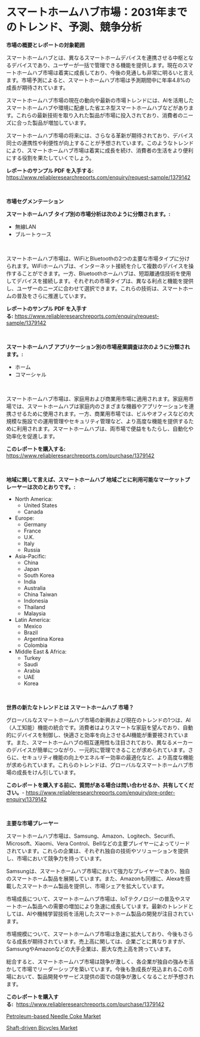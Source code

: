 <p><h1>スマートホームハブ市場：2031年までのトレンド、予測、競争分析</h1></p><p><strong>市場の概要とレポートの対象範囲</strong></p>
<p><p>スマートホームハブとは、異なるスマートホームデバイスを連携させる中枢となるデバイスであり、ユーザーが一括で管理できる機能を提供します。現在のスマートホームハブ市場は着実に成長しており、今後の見通しも非常に明るいと言えます。市場予測によると、スマートホームハブ市場は予測期間中に年率4.8%の成長が期待されています。</p><p>スマートホームハブ市場の現在の動向や最新の市場トレンドには、AIを活用したスマートホームハブや環境に配慮した省エネ型スマートホームハブなどがあります。これらの最新技術を取り入れた製品が市場に投入されており、消費者のニーズに合った製品が増加しています。</p><p>スマートホームハブ市場の将来には、さらなる革新が期待されており、デバイス同士の連携性や利便性が向上することが予想されています。このようなトレンドにより、スマートホームハブ市場は着実に成長を続け、消費者の生活をより便利にする役割を果たしていくでしょう。</p></p>
<p><strong>レポートのサンプル PDF を入手する:</strong> <a href="https://www.reliableresearchreports.com/enquiry/request-sample/1379142">https://www.reliableresearchreports.com/enquiry/request-sample/1379142</a></p>
<p>&nbsp;</p>
<p><strong>市場セグメンテーション</strong></p>
<p><strong>スマートホームハブ タイプ別の市場分析は次のように分類されます。:</strong></p>
<p><ul><li>無線LAN</li><li>ブルートゥース</li></ul></p>
<p>&nbsp;</p>
<p><p>スマートホームハブ市場は、WiFiとBluetoothの2つの主要な市場タイプに分けられます。WiFiホームハブは、インターネット接続を介して複数のデバイスを操作することができます。一方、Bluetoothホームハブは、短距離通信技術を使用してデバイスを接続します。それぞれの市場タイプは、異なる利点と機能を提供し、ユーザーのニーズに合わせて選択できます。これらの技術は、スマートホームの普及をさらに推進しています。</p></p>
<p><strong>レポートのサンプル PDF を入手する:</strong>&nbsp;<a href="https://www.reliableresearchreports.com/enquiry/request-sample/1379142">https://www.reliableresearchreports.com/enquiry/request-sample/1379142</a></p>
<p>&nbsp;</p>
<p><strong> スマートホームハブ アプリケーション別の市場産業調査は次のように分類されます。:</strong></p>
<p><ul><li>ホーム</li><li>コマーシャル</li></ul></p>
<p>&nbsp;</p>
<p><p>スマートホームハブ市場は、家庭用および商業用市場に適用されます。家庭用市場では、スマートホームハブは家庭内のさまざまな機器やアプリケーションを連携させるために使用されます。一方、商業用市場では、ビルやオフィスなどの大規模な施設での運用管理やセキュリティ管理など、より高度な機能を提供するために利用されます。スマートホームハブは、両市場で便益をもたらし、自動化や効率化を促進します。</p></p>
<p><strong>このレポートを購入する:</strong>&nbsp; <a href="https://www.reliableresearchreports.com/purchase/1379142">https://www.reliableresearchreports.com/purchase/1379142</a></p>
<p>&nbsp;</p>
<p><strong>地域に関して言えば、スマートホームハブ 地域ごとに利用可能なマーケットプレーヤーは次のとおりです。:</strong></p>
<p><ul>
    <li>
        North America:
        <ul>
            <li>United States</li>
            <li>Canada</li>
        </ul>
    </li>
    <li>
        Europe:
        <ul>
            <li>Germany</li>
            <li>France</li>
            <li>U.K.</li>
            <li>Italy</li>
            <li>Russia</li>
        </ul>
    </li>
    <li>
        Asia-Pacific:
        <ul>
            <li>China</li>
            <li>Japan</li>
            <li>South Korea</li>
            <li>India</li>
            <li>Australia</li>
            <li>China Taiwan</li>
            <li>Indonesia</li>
            <li>Thailand</li>
            <li>Malaysia</li>
        </ul>
    </li>
    <li>
        Latin America:
        <ul>
            <li>Mexico</li>
            <li>Brazil</li>
            <li>Argentina Korea</li>
            <li>Colombia</li>
        </ul>
    </li>
    <li>
        Middle East & Africa:
        <ul>
            <li>Turkey</li>
            <li>Saudi</li>
            <li>Arabia</li>
            <li>UAE</li>
            <li>Korea</li>
        </ul>
    </li>
    </ul></p>
<p>&nbsp;</p>
<p><strong>世界の新たなトレンドとは スマートホームハブ 市場？</strong></p>
<p><p>グローバルなスマートホームハブ市場の新興および現在のトレンドの1つは、AI（人工知能）機能の統合です。消費者はよりスマートな家庭を望んでおり、自動的にデバイスを制御し、快適さと効率を向上させるAI機能が重要視されています。また、スマートホームハブの相互運用性も注目されており、異なるメーカーのデバイスが簡単につながり、一元的に管理できることが求められています。さらに、セキュリティ機能の向上やエネルギー効率の最適化など、より高度な機能が求められています。これらのトレンドは、グローバルなスマートホームハブ市場の成長をけん引しています。</p></p>
<p><strong>このレポートを購入する前に、質問がある場合は問い合わせるか、共有してください。</strong>- <a href="https://www.reliableresearchreports.com/enquiry/pre-order-enquiry/1379142">https://www.reliableresearchreports.com/enquiry/pre-order-enquiry/1379142</a></p>
<p>&nbsp;</p>
<p><strong>主要な市場プレーヤー</strong></p>
<p><p>スマートホームハブ市場は、Samsung、Amazon、Logitech、Securifi、Microsoft、Xiaomi、Vera Control、Bellなどの主要プレイヤーによってリードされています。これらの企業は、それぞれ独自の技術やソリューションを提供し、市場において競争力を持っています。</p><p>Samsungは、スマートホームハブ市場において強力なプレイヤーであり、独自のスマートホーム製品を展開しています。また、Amazonも同様に、Alexaを搭載したスマートホーム製品を提供し、市場シェアを拡大しています。</p><p>市場成長について、スマートホームハブ市場は、IoTテクノロジーの普及やスマートホーム製品への需要の増加により急速に成長しています。最新のトレンドとしては、AIや機械学習技術を活用したスマートホーム製品の開発が注目されています。</p><p>市場規模について、スマートホームハブ市場は急速に拡大しており、今後もさらなる成長が期待されています。売上高に関しては、企業ごとに異なりますが、SamsungやAmazonなどの大手企業は、膨大な売上高を誇っています。</p><p>総合すると、スマートホームハブ市場は競争が激しく、各企業が独自の強みを活かして市場でリーダーシップを築いています。今後も急成長が見込まれるこの市場において、製品開発やサービス提供の面での競争が激しくなることが予想されます。</p></p>
<p><strong>このレポートを購入する:</strong>&nbsp;&nbsp;<a href="https://www.reliableresearchreports.com/purchase/1379142">https://www.reliableresearchreports.com/purchase/1379142</a></p>
<p><p><a href="https://github.com/Airanohannonzb68e5pb53oc1/Market-Research-Report-List-1/blob/main/petroleum-based-needle-coke-market.md">Petroleum-based Needle Coke Market</a></p><p><a href="https://funky-papaya-cf4.notion.site/Shaft-driven-Bicycles-Market-Dynamics-2024-2031-Also-about-Its-Market-Trends-Projections-and-Oppo-949969ae0286420cbb2f439a57cec13e">Shaft-driven Bicycles Market</a></p></p>